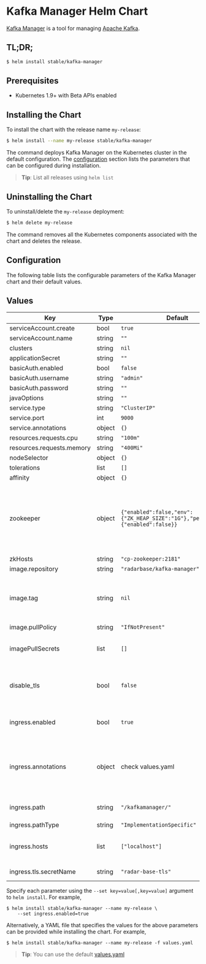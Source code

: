 

# Kafka Manager Helm Chart

[Kafka Manager](https://github.com/yahoo/kafka-manager) is a tool for managing [Apache Kafka](http://kafka.apache.org/).

## TL;DR;

```bash
$ helm install stable/kafka-manager
```

## Prerequisites

- Kubernetes 1.9+ with Beta APIs enabled

## Installing the Chart

To install the chart with the release name `my-release`:

```bash
$ helm install --name my-release stable/kafka-manager
```

The command deploys Kafka Manager on the Kubernetes cluster in the default configuration. The [configuration](#configuration) section lists the parameters that can be configured during installation.

> **Tip**: List all releases using `helm list`

## Uninstalling the Chart

To uninstall/delete the `my-release` deployment:

```bash
$ helm delete my-release
```

The command removes all the Kubernetes components associated with the chart and deletes the release.

## Configuration

The following table lists the configurable parameters of the Kafka Manager chart and their default values.

## Values

| Key | Type | Default | Description |
|-----|------|---------|-------------|
| serviceAccount.create | bool | `true` |  |
| serviceAccount.name | string | `""` |  |
| clusters | string | `nil` |  |
| applicationSecret | string | `""` |  |
| basicAuth.enabled | bool | `false` |  |
| basicAuth.username | string | `"admin"` |  |
| basicAuth.password | string | `""` |  |
| javaOptions | string | `""` |  |
| service.type | string | `"ClusterIP"` |  |
| service.port | int | `9000` |  |
| service.annotations | object | `{}` |  |
| resources.requests.cpu | string | `"100m"` |  |
| resources.requests.memory | string | `"400Mi"` |  |
| nodeSelector | object | `{}` |  |
| tolerations | list | `[]` |  |
| affinity | object | `{}` |  |
| zookeeper | object | `{"enabled":false,"env":{"ZK_HEAP_SIZE":"1G"},"persistence":{"enabled":false}}` | ---------------------------------------------------------------------------- |
| zkHosts | string | `"cp-zookeeper:2181"` |  |
| image.repository | string | `"radarbase/kafka-manager"` |  |
| image.tag | string | `nil` | Overrides the image tag whose default is the chart appVersion. |
| image.pullPolicy | string | `"IfNotPresent"` |  |
| imagePullSecrets | list | `[]` | Docker registry secret names as an array |
| disable_tls | bool | `false` | Disable TLS (reconfigures Ingress and sets URLs to use HTTP) |
| ingress.enabled | bool | `true` | Enable ingress controller resource |
| ingress.annotations | object | check values.yaml | Annotations that define default ingress class, certificate issuer |
| ingress.path | string | `"/kafkamanager/"` | Path within the url structure |
| ingress.pathType | string | `"ImplementationSpecific"` |  |
| ingress.hosts | list | `["localhost"]` | Hosts to accept requests from |
| ingress.tls.secretName | string | `"radar-base-tls"` | TLS Secret Name |

Specify each parameter using the `--set key=value[,key=value]` argument to `helm install`. For example,

```console
$ helm install stable/kafka-manager --name my-release \
    --set ingress.enabled=true
```

Alternatively, a YAML file that specifies the values for the above parameters can be provided while installing the chart. For example,

```console
$ helm install stable/kafka-manager --name my-release -f values.yaml
```

> **Tip**: You can use the default [values.yaml](values.yaml)
